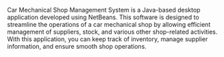 Car Mechanical Shop Management System is a Java-based desktop application developed using NetBeans. This software is designed 
to streamline the operations of a car mechanical shop by allowing efficient management of suppliers, stock, and various other shop-related activities. 
With this application, you can keep track of inventory, manage supplier information, and ensure smooth shop operations.
